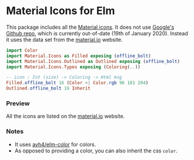# Material Icons for Elm

This package includes all the [Material icons](https://material.io/tools/icons/). It does not use [Google's Github repo](https://github.com/google/material-design-icons), which is currently out-of-date (19th of January 2020). Instead it uses the data set from the [material.io](https://material.io/tools/icons/) website.

```elm
import Color
import Material.Icons as Filled exposing (offline_bolt)
import Material.Icons.Outlined as Outlined exposing (offline_bolt)
import Material.Icons.Types exposing (Coloring(..))

-- icon : Int (size) -> Coloring -> Html msg
Filled.offline_bolt 16 (Color <| Color.rgb 96 181 204)
Outlined.offline_bolt 16 Inherit
```

### Preview

All the icons are listed on the [material.io](https://material.io/resources/icons/) website.

### Notes

- It uses [avh4/elm-color](https://package.elm-lang.org/packages/avh4/elm-color/latest/Color) for colors.
- As opposed to providing a color, you can also inherit the css `color`.
